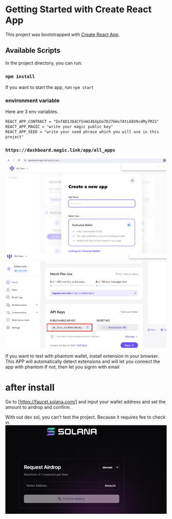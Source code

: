 # Getting Started with Create React App

This project was bootstrapped with [Create React App](https://github.com/facebook/create-react-app).

## Available Scripts

In the project directory, you can run:

### `npm install`

If you want to start the app, run `npm start`

### environment variable

Here are 3 env variables.

```t
REACT_APP_CONTRACT = "Dnf8D1JQ4CY5nW146XpDo7DJ7kHvfAtL68V9cdMy7M15"
REACT_APP_MAGIC = "write your magic public key"
REACT_APP_SEED = "write your seed phrase which you will use in this project"
```

### `https://dashboard.magic.link/app/all_apps`

![alt text](image.png)
![REACT_APP_MAGIC](image-1.png)

If you want to test with phantom wallet, install extension in your browser.
This APP will automatically detect extensions and will let you connect the app with phantom
If not, then let you signin with email

# after install

Go to [https://faucet.solana.com/] and input your wallet address and set the amount to airdrop and confirm.

With out dev sol, you can't test the project. Because it requires fee to check in
![alt text](image-2.png)
